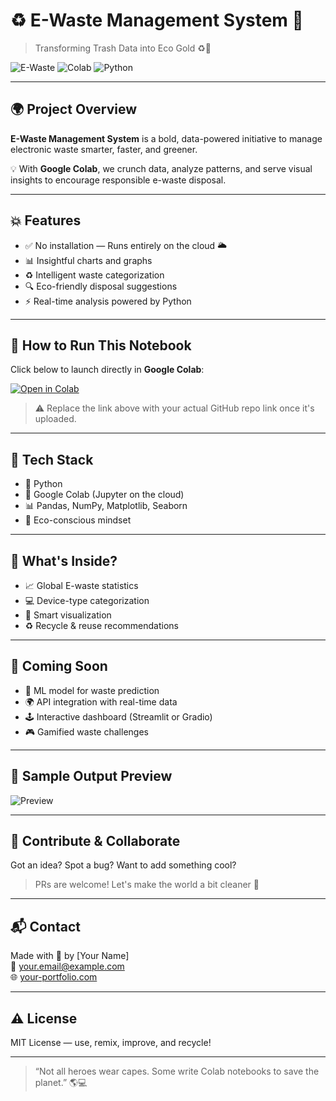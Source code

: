# ♻️ E-Waste Management System 🚀  
> Transforming Trash Data into Eco Gold ♻️🧠

![E-Waste](https://img.shields.io/badge/E--Waste-Recycling-green?style=for-the-badge&logo=python&logoColor=white)
![Colab](https://img.shields.io/badge/Run%20in-Google%20Colab-F9AB00?style=for-the-badge&logo=googlecolab&logoColor=white)
![Python](https://img.shields.io/badge/Built%20With-Python-3776AB?style=for-the-badge&logo=python&logoColor=white)

---

## 🌍 Project Overview

**E-Waste Management System** is a bold, data-powered initiative to manage electronic waste smarter, faster, and greener.

💡 With **Google Colab**, we crunch data, analyze patterns, and serve visual insights to encourage responsible e-waste disposal.

---

## 💥 Features

- ✅ No installation — Runs entirely on the cloud 🌥️
- 📊 Insightful charts and graphs
- ♻️ Intelligent waste categorization
- 🔍 Eco-friendly disposal suggestions
- ⚡ Real-time analysis powered by Python

---

## 🚀 How to Run This Notebook

Click below to launch directly in **Google Colab**:

[![Open in Colab](https://colab.research.google.com/assets/colab-badge.svg)](https://colab.research.google.com/github/yourusername/E-waste-management-system/blob/main/E-wastemanagementsystem.ipynb)

> ⚠️ Replace the link above with your actual GitHub repo link once it's uploaded.

---

## 🧰 Tech Stack

- 🐍 Python
- 📓 Google Colab (Jupyter on the cloud)
- 📊 Pandas, NumPy, Matplotlib, Seaborn
- 🌱 Eco-conscious mindset

---

## 🎯 What's Inside?

- 📈 Global E-waste statistics
- 💻 Device-type categorization
- 🧠 Smart visualization
- ♻️ Recycle & reuse recommendations

---

## 🎯 Coming Soon

- 🧠 ML model for waste prediction
- 🌍 API integration with real-time data
- 🕹️ Interactive dashboard (Streamlit or Gradio)
- 🎮 Gamified waste challenges

---

## 🧪 Sample Output Preview

![Preview](https://media.giphy.com/media/3o7abKhOpu0NwenH3O/giphy.gif)

---

## 🤝 Contribute & Collaborate

Got an idea? Spot a bug? Want to add something cool?

> PRs are welcome! Let's make the world a bit cleaner 🌱

---

## 📬 Contact

Made with 💚 by [Your Name]  
📧 your.email@example.com  
🌐 [your-portfolio.com](https://your-portfolio.com)

---

## ⚠️ License

MIT License — use, remix, improve, and recycle!

---

> “Not all heroes wear capes. Some write Colab notebooks to save the planet.” 🌎💻
